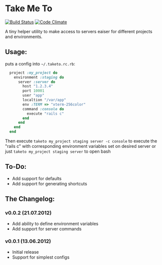 Take Me To
==========

[![Build Status](https://secure.travis-ci.org/v-yarotsky/taketo.png)](http://travis-ci.org/v-yarotsky/taketo)
[![Code Climate](https://codeclimate.com/badge.png)](https://codeclimate.com/github/v-yarotsky/taketo)

A tiny helper utility to make access to servers eaiser for different projects and environments.

Usage:
------

puts a config into ```~/.taketo.rc.rb```:

```ruby
  project :my_project do
    environment :staging do
      server :server do
        host "1.2.3.4"
        port 10001
        user "app"
        localtion "/var/app"
        env :TERM => "xterm-256color"
        command :console do
          execute "rails c"
        end
      end
    end
  end
```

Then execute ```taketo my_project staging server -c console``` to execute the "rails c" with corresponding environment variables set on desired server
or just ```taketo my_project staging server``` to open bash

To-Do:
------

* Add support for defaults
* Add support for generating shortcuts

The Changelog:
--------------

### v0.0.2 (21.07.2012) ###
* Add ability to define environment variables
* Add support for server commands

### v0.0.1 (13.06.2012) ###
* Initial release
* Support for simplest configs


